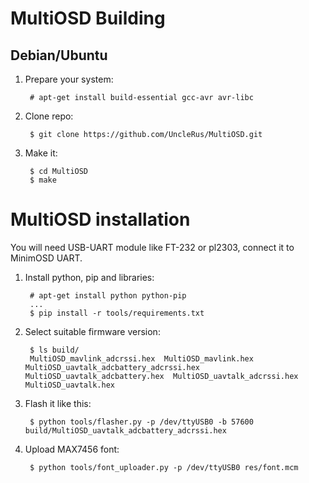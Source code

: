 # MultiOSD Building

## Debian/Ubuntu

1. Prepare your system:

        # apt-get install build-essential gcc-avr avr-libc

2. Clone repo:

        $ git clone https://github.com/UncleRus/MultiOSD.git

3. Make it:

        $ cd MultiOSD
        $ make



# MultiOSD installation

You will need USB-UART module like FT-232 or pl2303, connect it to MinimOSD UART.

1. Install python, pip and libraries:

        # apt-get install python python-pip
        ...
        $ pip install -r tools/requirements.txt

2. Select suitable firmware version:

        $ ls build/
        MultiOSD_mavlink_adcrssi.hex  MultiOSD_mavlink.hex  MultiOSD_uavtalk_adcbattery_adcrssi.hex  MultiOSD_uavtalk_adcbattery.hex  MultiOSD_uavtalk_adcrssi.hex  MultiOSD_uavtalk.hex

3. Flash it like this:

        $ python tools/flasher.py -p /dev/ttyUSB0 -b 57600 build/MultiOSD_uavtalk_adcbattery_adcrssi.hex

4. Upload MAX7456 font:
   
        $ python tools/font_uploader.py -p /dev/ttyUSB0 res/font.mcm

